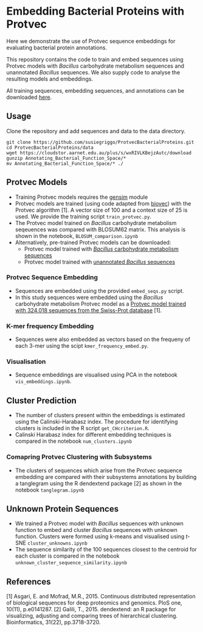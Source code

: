 # Embedding Bacterial Proteins with Protvec 

Here we demonstrate the use of Protvec sequence embeddings for evaluating bacterial protein annotations. 

This repository contains the code to train and embed sequences using Protvec models with _Bacillus_ carbohydrate metabolism sequences and unannotated _Bacillus_ sequences. We also supply code to analyse the resulting models and embeddings.  

All training sequences, embedding sequences, and annotations can be downloaded [here](https://cloudstor.aarnet.edu.au/plus/s/wxRIVLKBejzAutc/download). 

## Usage 

Clone the repository and add sequences and data to the data directory. 

```
git clone https://github.com/susiegriggo/ProtvecBacterialProteins.git
cd ProtvecBacterialProteins/data 
wget https://cloudstor.aarnet.edu.au/plus/s/wxRIVLKBejzAutc/download
gunzip Annotating_Bacterial_Function_Space/*
mv Annotating_Bacterial_Function_Space/* ./
```

## Protvec Models 
- Training Protvec models requires the [gensim](https://pypi.org/project/gensim/) module 
- Protvec models are trained (using code adapted from [biovec](https://github.com/kyu999/biovec)) with the Protvec algorithm [1]. A vector size of 100 and a context size of 25 is used. We provide the training script `train_protvec.py`. 
- The Protvec model trained on _Bacillus_ carbohydrate metabolism seqeuences was compared with BLOSUM62 matrix. This analysis is shown in the notebook, `BLOSUM_comparison.ipynb`
- Alternatively, pre-trained Protvec models can be downloaded: 
  - Protvec model trained with [_Bacillus_ carbohydrate metabolism sequences](https://doi.org/10.25451/flinders.19770379)  
  - Protvec model trained with [unannotated _Bacillus_ sequences](https://doi.org/10.25451/flinders.19770742)  

### Protvec Sequence Embedding 
- Sequences are embedded using the provided `embed_seqs.py` script.
- In this study sequences were embedded using the _Bacillus_ carbohydrate metabolism Protvec model as a [Protvec model trained with 324,018 sequences from the Swiss-Prot database](http://dx.doi.org/10.7910/DVN/JMFHTN) [1]. 

### K-mer frequency Embedding 
- Sequences were also embedded as vectors based on the frequeny of each 3-mer using the scipt `kmer_frequency_embed.py`. 

### Visualisation 
- Sequence embeddings are visualised using PCA in the notebook `vis_embeddings.ipynb`. 

## Cluster Prediction 
- The number of clusters present within the embeddings is estimated using the Calinski-Harabasz index. The procedure for identifying clusters is included in the R script `get_CHcriterion.R`. 
- Calinski Harabasz index for different embedding techniques is compared in the notebook `num_clusters.ipynb`  

### Comapring Protvec Clustering with Subsystems 

- The clusters of sequences which arise from the Protvec sequence embedding are compared with their subsystems annotations by building a tanglegram using the R  dendextend package [2] as shown in the notebook `tanglegram.ipynb` 

## Unknown Protein Sequences 

- We trained a Protvec model with _Bacillus_ sequences with unknown function to embed and cluster _Bacillus_ sequences with unknown function. Clusters were formed using k-means and visualised using _t_-SNE `cluster_unknowns.ipynb`
- The sequence similarity of the 100 sequences closest to the centroid for each cluster is compared in the notebook `unknown_cluster_sequence_similarity.ipynb` 

## References 

[1] Asgari, E. and Mofrad, M.R., 2015. Continuous distributed representation of biological sequences for deep proteomics and genomics. PloS one, 10(11), p.e0141287.
[2] Galili, T., 2015. dendextend: an R package for visualizing, adjusting and comparing trees of hierarchical clustering. Bioinformatics, 31(22), pp.3718-3720.
